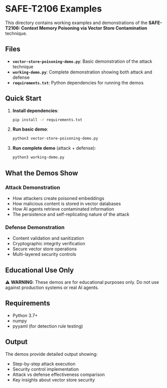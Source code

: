 # SAFE-T2106 Examples

This directory contains working examples and demonstrations of the **SAFE-T2106: Context Memory Poisoning via Vector Store Contamination** technique.

## Files

- **`vector-store-poisoning-demo.py`**: Basic demonstration of the attack technique
- **`working-demo.py`**: Complete demonstration showing both attack and defense
- **`requirements.txt`**: Python dependencies for running the demos

## Quick Start

1. **Install dependencies**:
   ```bash
   pip install -r requirements.txt
   ```

2. **Run basic demo**:
   ```bash
   python3 vector-store-poisoning-demo.py
   ```

3. **Run complete demo** (attack + defense):
   ```bash
   python3 working-demo.py
   ```

## What the Demos Show

### Attack Demonstration
- How attackers create poisoned embeddings
- How malicious content is stored in vector databases
- How AI agents retrieve contaminated information
- The persistence and self-replicating nature of the attack

### Defense Demonstration
- Content validation and sanitization
- Cryptographic integrity verification
- Secure vector store operations
- Multi-layered security controls

## Educational Use Only

⚠️ **WARNING**: These demos are for educational purposes only. Do not use against production systems or real AI agents.

## Requirements

- Python 3.7+
- numpy
- pyyaml (for detection rule testing)

## Output

The demos provide detailed output showing:
- Step-by-step attack execution
- Security control implementation
- Attack vs defense effectiveness comparison
- Key insights about vector store security
